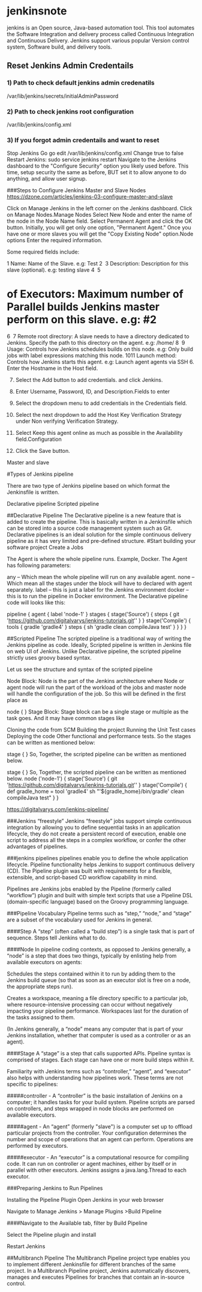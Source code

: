 # jenkinsnote
jenkins is an Open source, Java-based automation tool. This tool automates the Software Integration and delivery process called Continuous Integration and Continuous Delivery. Jenkins support various popular Version control system, Software build, and delivery tools. 
## Reset Jenkins Admin Credentails
### 1) Path to check default jenkins admin credenatils 
/var/lib/jenkins/secrets/initialAdminPassword

### 2) Path to check jenkins root configuration
/var/lib/jenkins/config.xml

### 3) If you forgot admin credentails and want to reset 
Stop Jenkins
Go go edit /var/lib/jenkins/config.xml
Change <useSecurity>true</useSecurity> to false
Restart Jenkins: sudo service jenkins restart
Navigate to the Jenkins dashboard to the "Configure Security" option you likely used before. This time, setup security the same as before, BUT set it to allow anyone to do anything, and allow user signup.

###Steps to Configure Jenkins Master and Slave Nodes
https://dzone.com/articles/jenkins-03-configure-master-and-slave

Click on Manage Jenkins in the left corner on the Jenkins dashboard.
Click on Manage Nodes.Manage Nodes
Select New Node and enter the name of the node in the Node Name field.
Select Permanent Agent and click the OK button. Initially, you will get only one option, "Permanent Agent." Once you have one or more slaves you will get the "Copy Existing Node" option.Node options
Enter the required information.

Some required fields include:

1
Name: Name of the Slave. e.g: Test
2
​
3
Description: Description for this slave (optional). e.g: testing slave
4
​
5
# of Executors: Maximum number of Parallel builds Jenkins master perform on this slave. e.g: #2
6
​
7
Remote root directory: A slave needs to have a directory dedicated to Jenkins. Specify the path to this directory on the agent. e.g: /home/
8
​
9
Usage: Controls how Jenkins schedules builds on this node. e.g: Only build jobs with label expressions matching this node.
10
​
11
Launch method: Controls how Jenkins starts this agent. e.g: Launch agent agents via SSH
6. Enter the Hostname in the Host field.

7. Select the Add button to add credentials. and click Jenkins.

8. Enter Username, Password, ID, and Description.Fields to enter

9. Select the dropdown menu to add credentials in the Credentials field.

10. Select the next dropdown to add the Host Key Verification Strategy under Non verifying Verification Strategy.

11. Select Keep this agent online as much as possible in the Availability field.Configuration

12. Click the Save button.

Master and slave

#Types of Jenkins pipeline

There are two type of Jenkins pipeline based on which format the Jenkinsfile is written.

Declarative pipeline
Scripted pipeline

##Declarative Pipeline
The Declarative pipeline is a new feature that is added to create the pipeline. This is basically written in a Jenkinsfile which can be stored into a source code management system such as Git. Declarative pipelines is an ideal solution for the simple continuous delivery pipeline as it has very limited and pre-defined structure.
#Start building your software project
Create a Jobs

The Agent is where the whole pipeline runs. Example, Docker. The Agent has following parameters:

any – Which mean the whole pipeline will run on any available agent.
none – Which mean all the stages under the block will have to declared with agent separately.
label –  this is just a label for the Jenkins environment
docker –  this is to run the pipeline in Docker environment.
The Declarative pipeline code will looks like this:

pipeline {
  agent { label 'node-1' }
  stages {
    stage('Source') { 
      steps {
        git 'https://github.com/digitalvarys/jenkins-tutorials.git''
      }
    }
    stage('Compile') { 
      tools {
        gradle 'gradle4'
      }
      steps {
        sh 'gradle clean compileJava test'
      }
    }
  }
}

##Scripted Pipeline
The scripted pipeline is a traditional way of writing the Jenkins pipeline as code. Ideally, Scripted pipeline is written in Jenkins file on web UI of Jenkins. Unlike Declarative pipeline, the scripted pipeline strictly uses groovy based syntax. 

Let us see the structure and syntax of the scripted pipeline

Node Block:
Node is the part of the Jenkins architecture where Node or agent node will run the part of the workload of the jobs and master node will handle the configuration of the job. So this will be defined in the first place as

node {
}
Stage Block:
Stage block can be a single stage or multiple as the task goes. And it may have common stages like

Cloning the code from SCM
Building the project
Running the Unit Test cases
Deploying the code
Other functional and performance tests.
So the stages can be written as mentioned below:

stage {
}
So, Together, the scripted pipeline can be written as mentioned below.

stage {
}
So, Together, the scripted pipeline can be written as mentioned below.
node ('node-1') {
  stage('Source') {
    git 'https://github.com/digitalvarys/jenkins-tutorials.git''
  }
  stage('Compile') { 
    def gradle_home = tool 'gradle4'
    sh "'${gradle_home}/bin/gradle' clean compileJava test"
  }
}

https://digitalvarys.com/jenkins-pipeline/


###Jenkins “freestyle”
Jenkins “freestyle” jobs support simple continuous integration by allowing you to define sequential tasks in an application lifecycle, they do not create a persistent record of execution, enable one script to address all the steps in a complex workflow, or confer the other advantages of pipelines.

###jenkins pipelines
pipelines enable you to define the whole application lifecycle. Pipeline functionality helps Jenkins to support continuous delivery (CD). The Pipeline plugin was built with requirements for a flexible, extensible, and script-based CD workflow capability in mind.

Pipelines are Jenkins jobs enabled by the Pipeline (formerly called “workflow”) plugin and built with simple text scripts that use a Pipeline DSL (domain-specific language) based on the Groovy programming language.

###Pipeline Vocabulary
Pipeline terms such as “step,” “node,” and “stage” are a subset of the vocabulary used for Jenkins in general.

####Step
A “step” (often called a “build step”) is a single task that is part of sequence. Steps tell Jenkins what to do.

####Node
In pipeline coding contexts, as opposed to Jenkins generally, a “node” is a step that does two things, typically by enlisting help from available executors on agents:

Schedules the steps contained within it to run by adding them to the Jenkins build queue (so that as soon as an executor slot is free on a node, the appropriate steps run).

Creates a workspace, meaning a file directory specific to a particular job, where resource-intensive processing can occur without negatively impacting your pipeline performance. Workspaces last for the duration of the tasks assigned to them.

(In Jenkins generally, a “node” means any computer that is part of your Jenkins installation, whether that computer is used as a controller or as an agent).

####Stage
A “stage” is a step that calls supported APIs. Pipeline syntax is comprised of stages. Each stage can have one or more build steps within it.

Familiarity with Jenkins terms such as “controller,” “agent”, and “executor” also helps with understanding how pipelines work. These terms are not specific to pipelines:

#####controller - A “controller” is the basic installation of Jenkins on a computer; it handles tasks for your build system. Pipeline scripts are parsed on controllers, and steps wrapped in node blocks are performed on available executors.

#####agent - An “agent” (formerly "slave") is a computer set up to offload particular projects from the controller. Your configuration determines the number and scope of operations that an agent can perform. Operations are performed by executors.

#####executor - An “executor” is a computational resource for compiling code. It can run on controller or agent machines, either by itself or in parallel with other executors. Jenkins assigns a java.lang.Thread to each executor.

###Preparing Jenkins to Run Pipelines

Installing the Pipeline Plugin
 Open Jenkins in your web browser

Navigate to Manage Jenkins > Manage Plugins >Build Pipeline

####Navigate to the Available tab, filter by Build Pipeline

Select the Pipeline plugin and install

Restart Jenkins 

##Multibranch Pipeline
The Multibranch Pipeline project type enables you to implement different Jenkinsfile for different branches of the same project. In a Multibranch Pipeline project, Jenkins automatically discovers, manages and executes Pipelines for branches that contain an in-source control.
